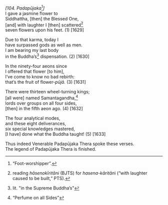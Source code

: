 *\[104. Padapūjaka*[^1]*\]*  
I gave a jasmine flower to  
Siddhattha, \[then\] the Blessed One,  
\[and\] with laughter I \[then\] scattered[^2]  
seven flowers upon his feet. (1) \[1629\]

Due to that karma, today I  
have surpassed gods as well as men.  
I am bearing my last body  
in the Buddha’s[^3] dispensation. (2) \[1630\]

In the ninety-four aeons since  
I offered that flower \[to him\],  
I’ve come to know no bad rebirth:  
that’s the fruit of flower-*pūjā.* (3) \[1631\]

There were thirteen wheel-turning kings;  
\[all were\] named Samantagandha,[^4]  
lords over groups on all four sides,  
\[then\] in the fifth aeon ago. (4) \[1632\]

The four analytical modes,  
and these eight deliverances,  
six special knowledges mastered,  
\[I have\] done what the Buddha taught! (5) \[1633\]

Thus indeed Venerable Padapūjaka Thera spoke these verses.  
The legend of Padapūjaka Thera is finished.

[^1]: “Foot-worshipper”.

[^2]: reading *hāsenokīritāni* (BJTS) for *hasena-kāritān*i (“with laughter caused to be built,” PTS).

[^3]: lit. "in the Supreme Buddha’s"

[^4]: “Perfume on all Sides”
